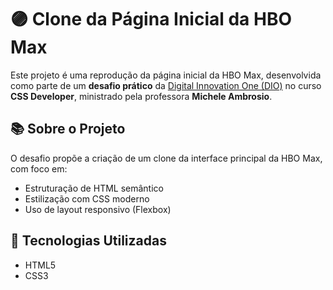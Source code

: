# 🟣 Clone da Página Inicial da HBO Max

Este projeto é uma reprodução da página inicial da HBO Max, desenvolvida como parte de um **desafio prático** da [Digital Innovation One (DIO)](https://www.dio.me/) no curso **CSS Developer**, ministrado pela professora **Michele Ambrosio**.

## 📚 Sobre o Projeto

O desafio propõe a criação de um clone da interface principal da HBO Max, com foco em:

- Estruturação de HTML semântico
- Estilização com CSS moderno
- Uso de layout responsivo (Flexbox)

## 🚀 Tecnologias Utilizadas

- HTML5
- CSS3
